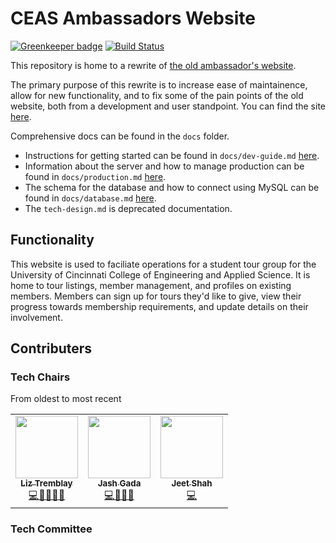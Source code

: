 # CEAS Ambassadors Website

[![Greenkeeper badge](https://badges.greenkeeper.io/kurtlewis/ceas-ambassadors-website.svg)](https://greenkeeper.io/)
[![Build Status](https://travis-ci.org/ceas-ambassadors/ceas-ambassadors-website.svg?branch=master)](https://travis-ci.org/ceas-ambassadors/ceas-ambassadors-website)

This repository is home to a rewrite of [the old ambassador's website](https://github.com/kurtlewis/OrganizationManager).

The primary purpose of this rewrite is to increase ease of maintainence, allow for new functionality, and to fix some of the pain points of the old website, both from a development and user standpoint. You can find the site [here](https://ucceasambassadors.com/).

Comprehensive docs can be found in the `docs` folder. 
* Instructions for getting started can be found in `docs/dev-guide.md` [here](docs/dev-guide.md).
* Information about the server and how to manage production can be found in `docs/production.md` [here](docs/production.md).
* The schema for the database and how to connect using MySQL can be found in `docs/database.md` [here](docs/database.md).
* The `tech-design.md` is deprecated documentation.

## Functionality
This website is used to faciliate operations for a student tour group for the University of Cincinnati College of Engineering and Applied Science. It is home to tour listings, member management, and profiles on existing members. Members can sign up for tours they'd like to give, view their progress towards membership requirements, and update details on their involvement.

## Contributers
### Tech Chairs
From oldest to most recent
<table>
  <tr>
    <td align="center"><a href="https://github.com/lizisawizard"><img src="https://avatars.githubusercontent.com/u/48833213?v=4" width="100px;" alt=""/><br /><sub><b>Liz Tremblay</b></sub></a><br /><a href="https://github.com/ceas-ambassadors/ceas-ambassadors-website/commits?author=lizisawizard" title="Code">💻🎨📆🧑‍🏫</a></td>
    <td align="center"><a href="https://github.com/Jashgada"><img src="https://avatars.githubusercontent.com/u/30024526?v=4" width="100px;" alt=""/><br /><sub><b>Jash Gada</b></sub></a><br /><a href="https://github.com/ceas-ambassadors/ceas-ambassadors-website/commits?author=Jashgada" title="Code">💻🧑‍🏫🚧</a></td>
    <td align="center"><a href="https://github.com/JeetShah1143"><img src="https://avatars.githubusercontent.com/u/63007766?v=4" width="100px;" alt=""/><br /><sub><b>Jeet Shah</b></sub></a><br /><a href="https://github.com/ceas-ambassadors/ceas-ambassadors-website/commits?author=JeetShah1143" title="Code">💻</a></td>
</table>

### Tech Committee
<table>
  <!-- <tr>
    <td align="center"><a href="https://github.com/lizisawizard"><img src="https://avatars.githubusercontent.com/u/48833213?v=4" width="100px;" alt=""/><br /><sub><b>Liz Tremblay</b></sub></a><br /><a href="https://github.com/ceas-ambassadors/ceas-ambassadors-website/commits?author=lizisawizard" title="Code">💻🎨📆🧑‍🏫</a></td>
    <td align="center"><a href="https://github.com/Jashgada"><img src="https://avatars.githubusercontent.com/u/30024526?v=4" width="100px;" alt=""/><br /><sub><b>Jash Gada</b></sub></a><br /><a href="https://github.com/ceas-ambassadors/ceas-ambassadors-website/commits?author=Jashgada" title="Code">💻🧑‍🏫🚧</a></td>
    <td align="center"><a href="https://github.com/JeetShah1143"><img src="https://avatars.githubusercontent.com/u/63007766?v=4" width="100px;" alt=""/><br /><sub><b>Jeet Shah</b></sub></a><br /><a href="https://github.com/ceas-ambassadors/ceas-ambassadors-website/commits?author=JeetShah1143" title="Code">💻</a></td> -->
</table>
